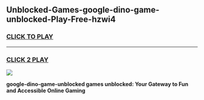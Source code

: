 
## Unblocked-Games-google-dino-game-unblocked-Play-Free-hzwi4
<h3>
<a href="https://premium76.site?title=google-dino-game-unblocked&ref=23A">CLICK TO PLAY</a></h3>
<hr>

<h3>
<a href="https://premium76.site?title=google-dino-game-unblocked&ref=23A">CLICK 2 PLAY</a>
  
</h3>

<a href="https://premium76.site?title=google-dino-game-unblocked&ref=23A"><img src="https://clearcache.store/games.png"></a>


**google-dino-game-unblocked games unblocked: Your Gateway to Fun and Accessible Online Gaming**
